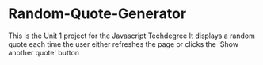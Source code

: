 # Random-Quote-Generator

This is the Unit 1 project for the Javascript Techdegree
It displays a random quote each time the user either refreshes the page or clicks the 'Show another quote' button
